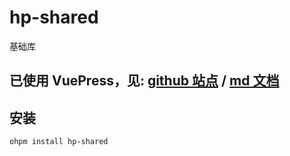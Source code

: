 # hp-shared

基础库

## 已使用 VuePress，见: [github 站点](https://feawaris.github.io/hp-shared/) / [md 文档](https://github.com/Feawaris/hp-shared/blob/main/docs/README.md)

## 安装

```sh
ohpm install hp-shared
```
